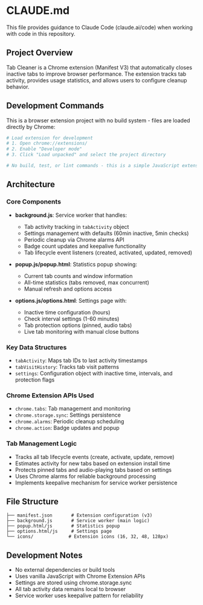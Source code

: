 # CLAUDE.md

This file provides guidance to Claude Code (claude.ai/code) when working with code in this repository.

## Project Overview

Tab Cleaner is a Chrome extension (Manifest V3) that automatically closes inactive tabs to improve browser performance. The extension tracks tab activity, provides usage statistics, and allows users to configure cleanup behavior.

## Development Commands

This is a browser extension project with no build system - files are loaded directly by Chrome:

```bash
# Load extension for development
# 1. Open chrome://extensions/
# 2. Enable "Developer mode"
# 3. Click "Load unpacked" and select the project directory

# No build, test, or lint commands - this is a simple JavaScript extension
```

## Architecture

### Core Components

- **background.js**: Service worker that handles:
  - Tab activity tracking in `tabActivity` object
  - Settings management with defaults (60min inactive, 5min checks)
  - Periodic cleanup via Chrome alarms API
  - Badge count updates and keepalive functionality
  - Tab lifecycle event listeners (created, activated, updated, removed)

- **popup.js/popup.html**: Statistics popup showing:
  - Current tab counts and window information
  - All-time statistics (tabs removed, max concurrent)
  - Manual refresh and options access

- **options.js/options.html**: Settings page with:
  - Inactive time configuration (hours)
  - Check interval settings (1-60 minutes)
  - Tab protection options (pinned, audio tabs)
  - Live tab monitoring with manual close buttons

### Key Data Structures

- `tabActivity`: Maps tab IDs to last activity timestamps
- `tabVisitHistory`: Tracks tab visit patterns
- `settings`: Configuration object with inactive time, intervals, and protection flags

### Chrome Extension APIs Used

- `chrome.tabs`: Tab management and monitoring
- `chrome.storage.sync`: Settings persistence
- `chrome.alarms`: Periodic cleanup scheduling
- `chrome.action`: Badge updates and popup

### Tab Management Logic

- Tracks all tab lifecycle events (create, activate, update, remove)
- Estimates activity for new tabs based on extension install time
- Protects pinned tabs and audio-playing tabs based on settings
- Uses Chrome alarms for reliable background processing
- Implements keepalive mechanism for service worker persistence

## File Structure

```
├── manifest.json       # Extension configuration (v3)
├── background.js       # Service worker (main logic)
├── popup.html/js       # Statistics popup
├── options.html/js     # Settings page
└── icons/             # Extension icons (16, 32, 48, 128px)
```

## Development Notes

- No external dependencies or build tools
- Uses vanilla JavaScript with Chrome Extension APIs
- Settings are stored using chrome.storage.sync
- All tab activity data remains local to browser
- Service worker uses keepalive pattern for reliability
